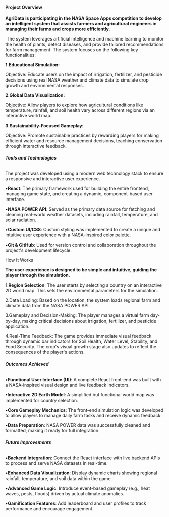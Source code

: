 #### Project Overview

**AgriData is participating in the NASA Space Apps competition to develop an intelligent system that assists farmers and agricultural engineers in managing their farms and crops more efficiently.**



&nbsp;The system leverages artificial intelligence and machine learning to monitor the health of plants, detect diseases, and provide tailored recommendations for farm management. The system focuses on the following key functionalities:



**1.Educational Simulation:**

Objective: Educate users on the impact of irrigation, fertilizer, and pesticide decisions using real NASA weather and climate data to simulate crop growth and environmental responses.



**2.Global Data Visualization:**

Objective: Allow players to explore how agricultural conditions like temperature, rainfall, and soil health vary across different regions via an interactive world map.



**3.Sustainability-Focused Gameplay:**

Objective: Promote sustainable practices by rewarding players for making efficient water and resource management decisions, teaching conservation through interactive feedback.



###### **Tools and Technologies**



The project was developed using a modern web technology stack to ensure a responsive and interactive user experience.



•**React**: The primary framework used for building the entire frontend, managing game state, and creating a dynamic, component-based user interface.

•**NASA POWER API**: Served as the primary data source for fetching and cleaning real-world weather datasets, including rainfall, temperature, and solar radiation.

•**Custom UI/CSS**: Custom styling was implemented to create a unique and intuitive user experience with a NASA-inspired color palette.

•**Git \& GitHub**: Used for version control and collaboration throughout the project's development lifecycle.

How It Works



**The user experience is designed to be simple and intuitive, guiding the player through the simulation.**



1\.**Region Selection**: The user starts by selecting a country on an interactive 2D world map. This sets the environmental parameters for the simulation.



2.Data Loading: Based on the location, the system loads regional farm and climate data from the NASA POWER API.



3.Gameplay and Decision-Making: The player manages a virtual farm day-by-day, making critical decisions about irrigation, fertilizer, and pesticide application.



4.Real-Time Feedback: The game provides immediate visual feedback through dynamic bar indicators for Soil Health, Water Level, Stability, and Food Security. The crop's visual growth stage also updates to reflect the consequences of the player's actions.



###### **Outcomes Achieved**

•**Functional User Interface (UI)**: A complete React front-end was built with a NASA-inspired visual design and live feedback indicators.



**•Interactive 2D Earth Model**: A simplified but functional world map was implemented for country selection.



•**Core Gameplay Mechanics**: The front-end simulation logic was developed to allow players to manage daily farm tasks and receive dynamic feedback.



•**Data Preparation**: NASA POWER data was successfully cleaned and formatted, making it ready for full integration.



###### **Future Improvements**

•**Backend Integration**: Connect the React interface with live backend APIs to process and serve NASA datasets in real-time.



•**Enhanced Data Visualization**: Display dynamic charts showing regional rainfall, temperature, and soil data within the game.



•**Advanced Game Logic**: Introduce event-based gameplay (e.g., heat waves, pests, floods) driven by actual climate anomalies.



•**Gamification Features**: Add leaderboard and user profiles to track performance and encourage engagement.





